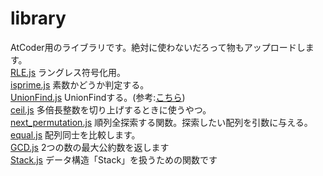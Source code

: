 # library
AtCoder用のライブラリです。絶対に使わないだろって物もアップロードします。  
[RLE.js](https://github.com/Thunder-Sky/library/blob/main/RLE.js) ラングレス符号化用。  
[isprime.js](https://github.com/Thunder-Sky/library/blob/main/isprime.js) 素数かどうか判定する。  
[UnionFind.js](https://github.com/Thunder-Sky/library/blob/main/UnionFind.js) UnionFindする。(参考:[こちら](https://somachob.com/union-find/))  
[ceil.js](https://github.com/Thunder-Sky/library/blob/main/ceil.js) 多倍長整数を切り上げするときに使うやつ。  
[next_permutation.js](https://github.com/Thunder-Sky/library/blob/main/next_permutation.js) 順列全探索する関数。探索したい配列を引数に与える。  
[equal.js](https://github.com/Thunder-Sky/library/blob/main/equal.js) 配列同士を比較します。  
[GCD.js](https://github.com/Thunder-Sky/library/blob/main/GCD.js) 2つの数の最大公約数を返します  
[Stack.js](https://github.com/Thunder-Sky/library/blob/main/Stack.js) データ構造「Stack」を扱うための関数です
